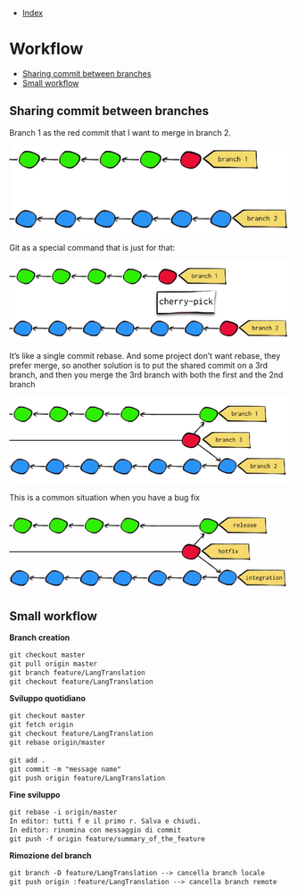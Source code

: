 - [Index](https://github.com/KiraDiShira/Git#table-of-content)   

# Workflow

- [Sharing commit between branches](#sharing-commit-between-branches)   
- [Small workflow](#small-workflow)

## Sharing commit between branches

Branch 1 as the red commit that I want to merge in branch 2.

<img src="https://github.com/KiraDiShira/Git/blob/master/Workflow/Images/wf1.png" />

Git as a special command that is just for that:

<img src="https://github.com/KiraDiShira/Git/blob/master/Workflow/Images/wf2.png" />

It’s like a single commit rebase. And some project don’t want rebase, they prefer merge, so another solution is to put the shared commit on a 3rd branch, and then you merge the 3rd branch with both the first and the 2nd branch

<img src="https://github.com/KiraDiShira/Git/blob/master/Workflow/Images/wf3.png" />

This is a common situation when you have a bug fix

<img src="https://github.com/KiraDiShira/Git/blob/master/Workflow/Images/wf4.png" />

## Small workflow

**Branch creation**

```
git checkout master 
git pull origin master
git branch feature/LangTranslation
git checkout feature/LangTranslation
```

**Sviluppo quotidiano**

```
git checkout master
git fetch origin
git checkout feature/LangTranslation
git rebase origin/master

git add .
git commit -m "message name"
git push origin feature/LangTranslation
```

**Fine sviluppo**

```
git rebase -i origin/master
In editor: tutti f e il primo r. Salva e chiudi.
In editor: rinomina con messaggio di commit
git push -f origin feature/summary_of_the_feature
```

**Rimozione del branch**

```
git branch -D feature/LangTranslation --> cancella branch locale
git push origin :feature/LangTranslation --> cancella branch remote
```
